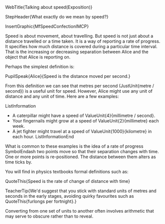 WebTitle{Talking about speed(Exposition)}

StepHeader{What exactly do we mean by speed?}

InsertGraphic{MfSpeedConfectionIMCP}

Speed is about movement, about travelling. But speed is not just about a distance travelled or a time taken. It is a way of reporting a rate of progress. It specifies how much distance is covered during a particular time interval. That is the increasing or decreasing separation between Alice and the object that Alice is reporting on.

Perhaps the simplest definition is:

PupilSpeak{Alice}{Speed is the distance moved per second.}

From this definition we can see that metres per second (JustUnit{metre / second}) is a useful unit for speed. However, Alice might use any unit of distance and any unit of time. Here are a few examples:

ListInformation
- A caterpillar might have a speed of ValueUnit{4}{millimetre / second}.
- Your fingernails might grow at a speed of ValueUnit{2}{millimetre} each week.
- A jet fighter might travel at a speed of ValueUnit{1000}{kilometre} in each hour.
ListInformationEnd

What is common to these examples is the idea of a rate of progress SymbolEndash two points move so that their separation changes with time. One or more points is re-positioned. The distance between them alters as time ticks by.

You will find in physics textbooks formal definitions such as:

QuoteThis{Speed is the rate of change of distance with time}

TeacherTip{We&apos;d suggest that you stick with standard units of metres and seconds in the early stages, avoiding quirky favourites such as QuoteThis{furlongs per fortnight}.}

Converting from one set of units to another often involves arithmetic that may serve to obscure rather than to reveal.

